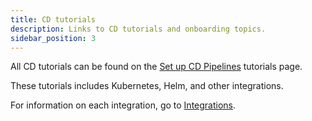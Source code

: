 ```yaml
---
title: CD tutorials
description: Links to CD tutorials and onboarding topics.
sidebar_position: 3
---
```


All CD tutorials can be found on the [Set up CD Pipelines](/tutorials/cd-pipelines/) tutorials page.

These tutorials includes Kubernetes, Helm, and other integrations.

For information on each integration, go to [Integrations](../integrations/cd-integrations).